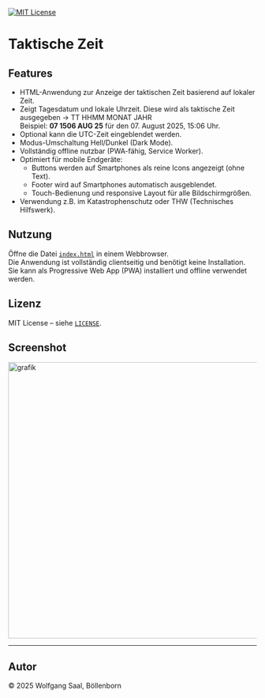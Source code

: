 [![MIT License](https://img.shields.io/badge/License-MIT-green.svg)](https://choosealicense.com/licenses/mit/)

# Taktische Zeit

## Features

- HTML-Anwendung zur Anzeige der taktischen Zeit basierend auf lokaler Zeit.
- Zeigt Tagesdatum und lokale Uhrzeit. Diese wird als taktische Zeit ausgegeben → TT HHMM MONAT JAHR  
  Beispiel: **07 1506 AUG 25** für den 07. August 2025, 15:06 Uhr.
- Optional kann die UTC-Zeit eingeblendet werden.
- Modus-Umschaltung Hell/Dunkel (Dark Mode).
- Vollständig offline nutzbar (PWA-fähig, Service Worker).
- Optimiert für mobile Endgeräte:  
  - Buttons werden auf Smartphones als reine Icons angezeigt (ohne Text).
  - Footer wird auf Smartphones automatisch ausgeblendet.
  - Touch-Bedienung und responsive Layout für alle Bildschirmgrößen.
- Verwendung z.B. im Katastrophenschutz oder THW (Technisches Hilfswerk).

## Nutzung

Öffne die Datei [`index.html`](index.html) in einem Webbrowser.  
Die Anwendung ist vollständig clientseitig und benötigt keine Installation.  
Sie kann als Progressive Web App (PWA) installiert und offline verwendet werden.

## Lizenz

MIT License – siehe [`LICENSE`](LICENSE).

## Screenshot
<img width="918" height="559" alt="grafik" src="https://github.com/user-attachments/assets/95b74ba1-2443-4145-b4e6-fd6b9f494a24" />

---

## Autor

© 2025 Wolfgang Saal, Böllenborn
